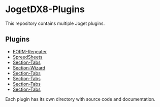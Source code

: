 # JogetDX8-Plugins

This repository contains multiple Joget plugins.

## Plugins

- [FORM-Repeater](plugin1/README.md)
- [SpreedSheets](plugin2/README.md)
- [Section-Tabs](plugin3/README.md)
- [Section-Wizard](plugin4/README.md)
- [Section-Tabs](plugin3/README.md)
- [Section-Tabs](plugin3/README.md)
- [Section-Tabs](plugin3/README.md)
- [Section-Tabs](plugin3/README.md)


Each plugin has its own directory with source code and documentation.
